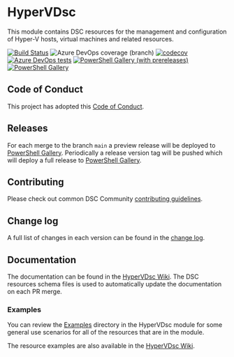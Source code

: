 # HyperVDsc

This module contains DSC resources for the management and
configuration of Hyper-V hosts, virtual machines and related resources.

[![Build Status](https://dev.azure.com/dsccommunity/HyperVDsc/_apis/build/status/dsccommunity.HyperVDsc?branchName=main)](https://dev.azure.com/dsccommunity/HyperVDsc/_build/latest?definitionId=25&branchName=main)
![Azure DevOps coverage (branch)](https://img.shields.io/azure-devops/coverage/dsccommunity/HyperVDsc/25/main)
[![codecov](https://codecov.io/gh/dsccommunity/HyperVDsc/branch/main/graph/badge.svg)](https://codecov.io/gh/dsccommunity/HyperVDsc)
[![Azure DevOps tests](https://img.shields.io/azure-devops/tests/dsccommunity/HyperVDsc/25/main)](https://dsccommunity.visualstudio.com/HyperVDsc/_test/analytics?definitionId=25&contextType=build)
[![PowerShell Gallery (with prereleases)](https://img.shields.io/powershellgallery/vpre/HyperVDsc?label=HyperVDsc%20Preview)](https://www.powershellgallery.com/packages/HyperVDsc/)
[![PowerShell Gallery](https://img.shields.io/powershellgallery/v/HyperVDsc?label=HyperVDsc)](https://www.powershellgallery.com/packages/HyperVDsc/)

## Code of Conduct

This project has adopted this [Code of Conduct](CODE_OF_CONDUCT.md).

## Releases

For each merge to the branch `main` a preview release will be
deployed to [PowerShell Gallery](https://www.powershellgallery.com/).
Periodically a release version tag will be pushed which will deploy a
full release to [PowerShell Gallery](https://www.powershellgallery.com/).

## Contributing

Please check out common DSC Community [contributing guidelines](https://dsccommunity.org/guidelines/contributing).

## Change log

A full list of changes in each version can be found in the [change log](CHANGELOG.md).

## Documentation

The documentation can be found in the [HyperVDsc Wiki](https://github.com/dsccommunity/HyperVDsc/wiki).
The DSC resources schema files is used to automatically update the
documentation on each PR merge.

### Examples

You can review the [Examples](/source/Examples) directory in the HyperVDsc module
for some general use scenarios for all of the resources that are in the module.

The resource examples are also available in the [HyperVDsc Wiki](https://github.com/dsccommunity/HyperVDsc/wiki).
